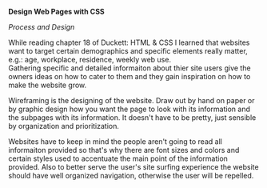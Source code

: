 **Design Web Pages with CSS**

*Process and Design*

While reading chapter 18 of Duckett: HTML & CSS I learned that websites want to target certain demographics and specific elements really matter, e.g.:
age, workplace, residence, weekly web use.  
Gathering specific and detailed informaiton about thier site users give the owners ideas on how to cater to them and they gain inspiration on how to make the website grow.  

Wireframing is the designing of the website.  Draw out by hand on paper or by graphic design how you want the page to look with its information and the subpages with its information.  It doesn't have to be pretty, just sensible by organization and prioritization. 

Websites have to keep in mind the people aren't going to read all informaiton provided so that's why there are font sizes and colors and certain styles used to accentuate the main point of the information provided. Also to better serve the user's site surfing experience the website should have well organized navigation, otherwise the user will be repelled. 
